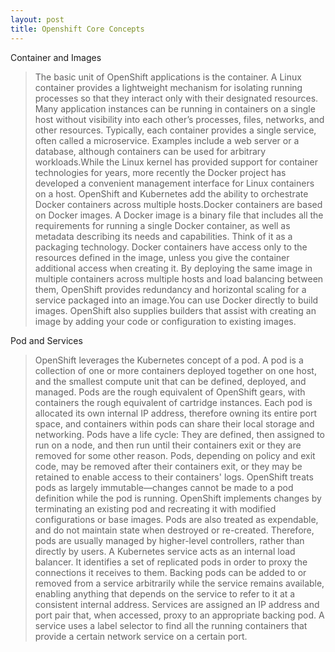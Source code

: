 ```yaml
---
layout: post
title: Openshift Core Concepts
---
```


Container and Images
> The basic unit of OpenShift applications is the container. A Linux container provides a lightweight mechanism for isolating running processes so that they interact only with their designated resources. Many application instances can be running in containers on a single host without visibility into each other’s processes, files, networks, and other resources. Typically, each container provides a single service, often called a microservice. Examples include a web server or a database, although containers can be used for arbitrary workloads.While the Linux kernel has provided support for container technologies for years, more recently the Docker project has developed a convenient management interface for Linux containers on a host. OpenShift and Kubernetes add the ability to orchestrate Docker containers across multiple hosts.Docker containers are based on Docker images. A Docker image is a binary file that includes all the requirements for running a single Docker container, as well as metadata describing its needs and capabilities. Think of it as a packaging technology. Docker containers have access only to the resources defined in the image, unless you give the container additional access when creating it. By deploying the same image in multiple containers across multiple hosts and load balancing between them, OpenShift provides redundancy and horizontal scaling for a service packaged into an image.You can use Docker directly to build images. OpenShift also supplies builders that assist with creating an image by adding your code or configuration to existing images.

Pod and Services
>OpenShift leverages the Kubernetes concept of a pod. A pod is a collection of one or more containers deployed together on one host, and the smallest compute unit that can be defined, deployed, and managed.
Pods are the rough equivalent of OpenShift gears, with containers the rough equivalent of cartridge instances. Each pod is allocated its own internal IP address, therefore owning its entire port space, and containers within pods can share their local storage and networking.
Pods have a life cycle: They are defined, then assigned to run on a node, and then run until their containers exit or they are removed for some other reason. Pods, depending on policy and exit code, may be removed after their containers exit, or they may be retained to enable access to their containers' logs.
OpenShift treats pods as largely immutable—changes cannot be made to a pod definition while the pod is running. OpenShift implements changes by terminating an existing pod and recreating it with modified configurations or base images. Pods are also treated as expendable, and do not maintain state when destroyed or re-created. Therefore, pods are usually managed by higher-level controllers, rather than directly by users.
A Kubernetes service acts as an internal load balancer. It identifies a set of replicated pods in order to proxy the connections it receives to them. Backing pods can be added to or removed from a service arbitrarily while the service remains available, enabling anything that depends on the service to refer to it at a consistent internal address.
Services are assigned an IP address and port pair that, when accessed, proxy to an appropriate backing pod. A service uses a label selector to find all the running containers that provide a certain network service on a certain port.
